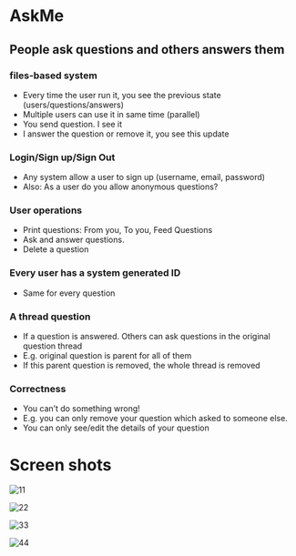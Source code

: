 # AskMe
## People ask questions and others answers them

### files-based system
- Every time the user run it, you see the previous state (users/questions/answers)
- Multiple users can use it in same time (parallel)
- You send question. I see it
- I answer the question or remove it, you see this update
### Login/Sign up/Sign Out
- Any system allow a user to sign up (username, email, password)
- Also: As a user do you allow anonymous questions?
### User operations
- Print questions: From you, To you, Feed Questions
- Ask and answer questions.
- Delete a question
### Every user has a system generated ID
- Same for every question
### A thread question
- If a question is answered. Others can ask questions in the original question thread
- E.g. original question is parent for all of them
- If this parent question is removed, the whole thread is removed
### Correctness
- You can’t do something wrong!
- E.g. you can only remove your question which asked to someone else.
- You can only see/edit the details of your question

# Screen shots
![11](https://user-images.githubusercontent.com/92885872/181076761-297066ae-caf5-4efb-85c4-04aac4a591e5.png)

![22](https://user-images.githubusercontent.com/92885872/181076776-080ae3e7-8e0e-4048-8dc2-2b47de2a44ad.png)

![33](https://user-images.githubusercontent.com/92885872/181076785-68e5c13b-be20-451d-8944-e9f90e7a6ab3.png)

![44](https://user-images.githubusercontent.com/92885872/181076815-cab856b6-06e7-4cdb-b462-cbd6e92b12e3.png)

